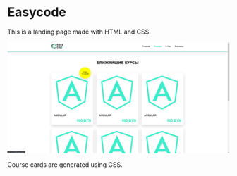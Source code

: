 # Easycode

This is a landing page made with HTML and CSS.

![Screen](/img/EasycodeScreen1.png)

Course cards are generated using CSS.
